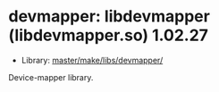 # devmapper: libdevmapper (libdevmapper.so) 1.02.27
 - Library: [master/make/libs/devmapper/](https://github.com/Freetz-NG/freetz-ng/tree/master/make/libs/devmapper/)

Device-mapper library.
